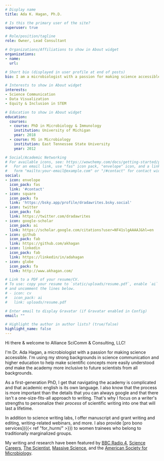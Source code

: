 ```yaml
---
# Display name
title: Ada K. Hagan, Ph.D.

# Is this the primary user of the site?
superuser: true

# Role/position/tagline
role: Owner, Lead Consultant

# Organizations/Affiliations to show in About widget
organizations:
- name: 
  url: 

# Short bio (displayed in user profile at end of posts)
bio: I am a microbiologist with a passion for making science accessible. I hope to use my background in communications and higher education to help make scientific concepts more easily understood and make the academy more inclusive to future scientists from all backgrounds.

# Interests to show in About widget
interests:
- Science Communication
- Data Visualization
- Equity & Inclusion in STEM

# Education to show in About widget
education:
  courses:
  - course: PhD in Microbiology & Immunology
    institution: University of Michigan
    year: 2018
  - course: MS in Microbiology
    institution: East Tennessee State University
    year: 2012

# Social/Academic Networking
# For available icons, see: https://wowchemy.com/docs/getting-started/page-builder/#icons
#   For an email link, use "fas" icon pack, "envelope" icon, and a link in the
#   form "mailto:your-email@example.com" or "/#contact" for contact widget.
social:
- icon: envelope
  icon_pack: fas
  link: '#contact'
- icon: square
  icon_pack: fa
  link: 'https://bsky.app/profile/dradawrites.bsky.social'
- icon: twitter
  icon_pack: fab
  link: https://twitter.com/dradawrites
- icon: google-scholar
  icon_pack: ai
  link: https://scholar.google.com/citations?user=NF41slgAAAAJ&hl=en
- icon: github
  icon_pack: fab
  link: https://github.com/akhagan
- icon: linkedin
  icon_pack: fab
  link: https://linkedin/in/adahagan
- icon: globe
  icon_pack: fa
  link: http://www.akhagan.com/

# Link to a PDF of your resume/CV.
# To use: copy your resume to `static/uploads/resume.pdf`, enable `ai` icons in `params.toml`, 
# and uncomment the lines below.
# - icon: cv
#   icon_pack: ai
#   link: uploads/resume.pdf

# Enter email to display Gravatar (if Gravatar enabled in Config)
email: ""

# Highlight the author in author lists? (true/false)
highlight_name: false
---
```


Hi there & welcome to Alliance SciComm & Consulting, LLC!

I'm Dr. Ada Hagan, a microbiologist with a passion for making science accessible. I'm using my strong backgrounds in science communication and higher education to help make scientific concepts more easily understood _and_ make the academy more inclusive to future scientists from all backgrounds.

As a first-generation PhD, I get that navigating the academy is complicated and that academic english is its own language. I also know that the process is more important than the details that you can always google and that there isn't a one-size-fits-all approach to writing. That's why I focus on a writer's strengths to personalize their _process_ of scientific writing into one that will last a lifetime.

In addition to science writing labs, I offer manuscript and grant writing and editing, writing-related webinars, and more. I also provide [pro bono services]({{< ref "for_hurm/" >}}) to women trainees who belong to traditionally marginalized groups.

My writing and research have been featured by [BBC Radio 4](https://www.bbc.co.uk/programmes/m000qjgn), [Science Careers](https://www.sciencemag.org/careers/2019/11/departmental-seminar-speakers-should-better-reflect-trainee-diversity), [The Scientist](https://www.the-scientist.com/news-opinion/qa--myth-debunkers-take-aim-at-microbiology-lore-66036), [Massive Science](https://massivesci.com/articles/cephalopods-are-forcing-us-to-rethink-what-it-means-to-be-colorblind/), and the [American Society for Microbiology](https://www.asm.org/Biographies/Ada-Hagan).
